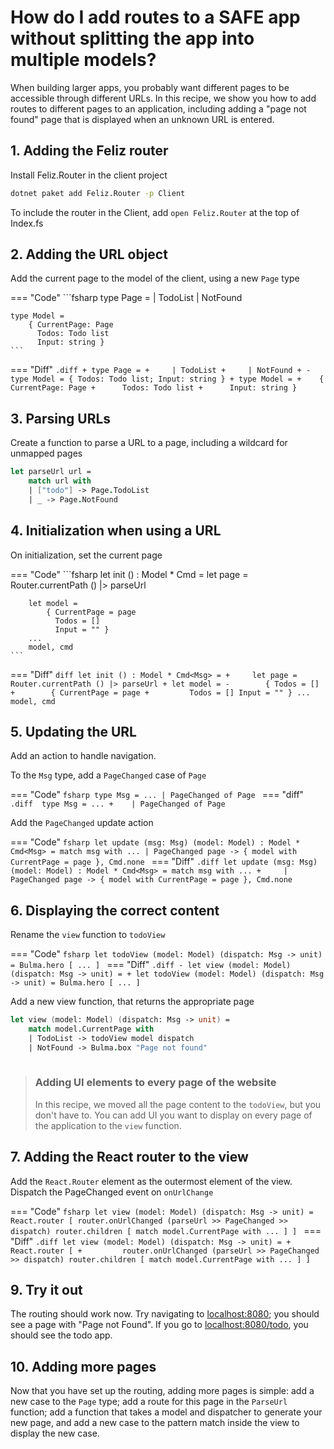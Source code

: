 ﻿# How do I add routes to a SAFE app without splitting the app into multiple models?

When building larger apps, you probably want different pages to be accessible through different URLs. In this recipe, we show you how to add routes to different pages to an application, including adding a "page not found" page that is displayed when an unknown URL is entered.

## 1. Adding the Feliz router

Install Feliz.Router in the client project

```bash
dotnet paket add Feliz.Router -p Client
```

To include the router in the Client, add `open Feliz.Router` at the top of Index.fs

## 2. Adding the URL object

Add the current page to the model of the client, using a new `Page` type

=== "Code"
    ```fsharp
    type Page =
        | TodoList
        | NotFound
    
    type Model =
        { CurrentPage: Page
          Todos: Todo list
          Input: string }
    ```
=== "Diff"
    ```.diff
    + type Page =
    +     | TodoList
    +     | NotFound
    +
    - type Model = { Todos: Todo list; Input: string }
    + type Model =
    +    { CurrentPage: Page
    +      Todos: Todo list
    +      Input: string }
    ```

## 3.  Parsing URLs

Create a function to parse a URL to a page, including a wildcard for unmapped pages

```fsharp
let parseUrl url = 
    match url with
    | ["todo"] -> Page.TodoList
    | _ -> Page.NotFound
```

## 4. Initialization when using a URL

On initialization, set the current page

=== "Code"
    ```fsharp 
    let init () : Model * Cmd<Msg> =
        let page = Router.currentPath () |> parseUrl
    
        let model =
            { CurrentPage = page
              Todos = []
              Input = "" }
        ...
        model, cmd
    ```
=== "Diff"
    ```diff
      let init () : Model * Cmd<Msg> =
    +     let page = Router.currentPath () |> parseUrl
    +
          let model =
    -        { Todos = []
    +        { CurrentPage = page
    +         Todos = []
              Input = "" }
          ...
          model, cmd
    ```
## 5. Updating the URL

Add an action to handle navigation.

To the `Msg` type, add a `PageChanged` case of `Page`

=== "Code"
    ```fsharp
    type Msg =
        ...
        | PageChanged of Page
    ```
=== "diff"
    ```.diff 
     type Msg =
         ...
    +    | PageChanged of Page
    ```

Add the `PageChanged` update action

=== "Code"
    ```fsharp
    let update (msg: Msg) (model: Model) : Model * Cmd<Msg> =
        match msg with
        ...
        | PageChanged page -> { model with CurrentPage = page }, Cmd.none
    ```
=== "Diff"
    ```.diff
      let update (msg: Msg) (model: Model) : Model * Cmd<Msg> =
          match msg with
          ...
    +     | PageChanged page -> { model with CurrentPage = page }, Cmd.none
    ```

## 6. Displaying the correct content

Rename the `view` function to `todoView`

=== "Code"
    ```fsharp
    let todoView (model: Model) (dispatch: Msg -> unit) =
        Bulma.hero [
        ...
        ]
    ```
=== "Diff"
    ```.diff
    - let view (model: Model) (dispatch: Msg -> unit) =
    + let todoView (model: Model) (dispatch: Msg -> unit) =
          Bulma.hero [
          ...
          ]
    ```

Add a new view function, that returns the appropriate page

```fsharp
let view (model: Model) (dispatch: Msg -> unit) =
    match model.CurrentPage with
    | TodoList -> todoView model dispatch
    | NotFound -> Bulma.box "Page not found"
    
```

> ### Adding UI elements to every page of the website
> In this recipe, we moved all the page content to the `todoView`, but you don't have to. You can add UI you want to display on every page of the application to the `view` function.

## 7. Adding the React router to the view

Add the `React.Router` element as the outermost element of the view. Dispatch the PageChanged event on `onUrlChange`

=== "Code"
    ```fsharp
    let view (model: Model) (dispatch: Msg -> unit) =
        React.router [
            router.onUrlChanged (parseUrl >> PageChanged >> dispatch)
            router.children [
                match model.CurrentPage with
                ...
            ]
        ]
    ```
=== "Diff"
    ```.diff
      let view (model: Model) (dispatch: Msg -> unit) =
    +     React.router [
    +         router.onUrlChanged (parseUrl >> PageChanged >> dispatch)
              router.children [
                  match model.CurrentPage with
                  ...
              ]
          ]
    ```

## 9.  Try it out 

The routing should work now. Try navigating to [localhost:8080](http://localhost:8080/); you should see a page with "Page not Found". If you go to [localhost:8080/todo](http://localhost:8080/todo), you should see the todo app.

## 10. Adding more pages

Now that you have set up the routing, adding more pages is simple: add a new case to the `Page` type; add a route for this page in the `ParseUrl` function; add a function that takes a model and dispatcher to generate your new page, and add a new case to the pattern match inside the view to display the new case.

